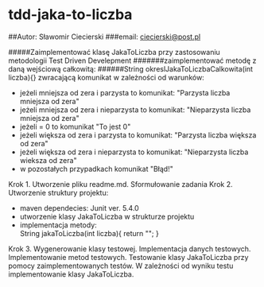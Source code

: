 # tdd-jaka-to-liczba

 ##Autor: Sławomir Ciecierski
 ###email: ciecierski@post.pl
 
 #####Zaimplementować klasę JakaToLiczba przy zastosowaniu metodologii Test Driven Develepment
 #######zaimplementować metodę z daną wejściową całkowitą:
 ######String okreslJakaToLiczbaCalkowita(int liczba){} zwracającą komunikat w zależności od warunków:
 
 - jeżeli mniejsza od zera i parzysta to komunikat: "Parzysta liczba mniejsza od zera"
 - jeżeli mniejsza od zera i nieparzysta to komunikat: "Nieparzysta liczba mniejsza od zera"
 - jeżeli = 0 to komunikat "To jest 0"
 - jeżeli większa od zera i parzysta to komunikat: "Parzysta liczba większa od zera"
 - jeżeli większa od zera i nieparzysta to komunikat: "Nieparzysta liczba wieksza od zera"
 - w pozostałych przypadkach komunikat "Błąd!"
 
 Krok 1. Utworzenie pliku readme.md. Sformułowanie zadania
 Krok 2. Utworzenie struktury projektu:
 - maven dependecies: Junit ver. 5.4.0
 - utworzenie klasy JakaToLiczba w strukturze projektu
 - implementacja metody:  
     String jakaToLiczba(int liczba){
          return "";
     }
     
     
 Krok 3. Wygenerowanie klasy testowej. Implementacja danych testowych. Implementowanie metod testowych. Testowanie klasy JakaToLiczba przy pomocy zaimplementowanych testów. W zależności od wyniku testu implementowanie klasy JakaToLiczba.
 
 